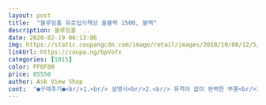 ```yaml
---
layout: post 
title:  "블루밍홈 유로입식책상 올블랙 1500, 블랙" 
description: 블루밍홈  ..
date: 2020-02-19 06:13:06 
img: https://static.coupangcdn.com/image/retail/images/2018/10/08/12/5/b0a2b068-dd9c-4ff0-ad71-5f84720863e0.jpg 
linkUrl: https://coupa.ng/bpVofx 
categories: [1015] 
color: FF6F00 
price: 85550 
author: Ask View Shop 
cont:  "●구매후기●<br/>1.<br/> 설명서<br/>2.<br/> 유격이 없이 완벽한 부품<br/>3.<br/> 책상재질<br/>: 사실 10만원대 책상사면서 유격이 잘 안맞거나 구멍이 아예<br/>: 자세하게 설명되어 있어서 누구나 쉽고 간편하게 조립가능합니다.<br/><br/>꾸준히 잘 쓸수 있을것같습니다<br/>나무판(?) 같은것도 포장박스 제일 위에 같이 왔어요<br/>너무너무 맘에듭니다.<br/> 정말 가격대비 상품이 좋은 것 같아요.<br/><br/>다 꺼내서 조립하려고 보니 여자도 쉽게 할수 있겠더라구요<br/>다 조립하고 올리고 보니 흔들림없는것에 4차만족<br/>다리 흔들림도 심하고 자리가 좁아서 새로운 책상 장만하려고<br/>단점: 상판에 지문이나 자국이 잘 남는다.<br/><br/>딱 가격값 한다.<br/><br/>맘에드는 점 간추려서 적어봅니다.<br/><br/>맞지 않아서 볼트가 들어가지 않은 경우도 종종 있었는데<br/>무게는 좀 무겁지만 그만큼 튼튼하단것이니까요<br/>묵직함이 없고 가볍다.<br/>(불안한 정도는 아니다)<br/>뭐 책상 비싼거 쓸필요 없고 이정도면 나쁘지않은듯 합니다<br/>믿고 주문했는데 실망시키지 않네요<br/>사용 합니다.<br/>)<br/>사진에 깜빡하고 안찍은부분이있는데 바닥위치 안맞으면 받칠수있게<br/>스티로폼에 안전포장 2차만족<br/>알아보던중 블루밍홈 책상을 알게되어서 구매했습니다<br/>완벽하게 딱 맞네요<br/>이미지만 봐도 견고하고 튼튼해보여서 사진만 보고<br/>이번에 컴퓨터 업그레이드 하고 기존 사용하던 책상이<br/>일단 거기서 1차 만족<br/>장점: 저렴하다.<br/> 깔끔하다.<br/> 컴퓨터책상용으로 크기 알맞다.<br/><br/>조립이 쉽다는점 3차만족<br/>중간에 나사가 안들어가서 버벅거렸는데 와이프가 와서 해결해줬네요 ㅋ<br/>책상의 재질이 무광느낌이어서 맨들맨들하니 정말 좋습니다!<br/>칠까짐이 있고 철체 다리나 지지대등이 약간<br/>코로나 여파로 다른 가구는 배송이 늦어 로켓배송 가능하여 구매하였지만 재구매는 안할 듯 하다.<br/><br/>휘어져있다.<br/>(사용상 큰 문제는 없어 교환없이 그냥<br/>1.<br/> 설명서<br/>2.<br/> 유격이 없이 완벽한 부품<br/>3.<br/> 책상재질<br/>: 사실 10만원대 책상사면서 유격이 잘 안맞거나 구멍이 아예<br/>: 자세하게 설명되어 있어서 누구나 쉽고 간편하게 조립가능합니다.<br/><br/>꾸준히 잘 쓸수 있을것같습니다<br/>나무판(?) 같은것도 포장박스 제일 위에 같이 왔어요<br/>너무너무 맘에듭니다.<br/> 정말 가격대비 상품이 좋은 것 같아요.<br/><br/>다 꺼내서 조립하려고 보니 여자도 쉽게 할수 있겠더라구요<br/>다 조립하고 올리고 보니 흔들림없는것에 4차만족<br/>다리 흔들림도 심하고 자리가 좁아서 새로운 책상 장만하려고<br/>단점: 상판에 지문이나 자국이 잘 남는다.<br/><br/>딱 가격값 한다.<br/><br/>맘에드는 점 간추려서 적어봅니다.<br/><br/>맞지 않아서 볼트가 들어가지 않은 경우도 종종 있었는데<br/>무게는 좀 무겁지만 그만큼 튼튼하단것이니까요<br/>묵직함이 없고 가볍다.<br/>(불안한 정도는 아니다)<br/>뭐 책상 비싼거 쓸필요 없고 이정도면 나쁘지않은듯 합니다<br/>믿고 주문했는데 실망시키지 않네요<br/>사용 합니다.<br/>)<br/>사진에 깜빡하고 안찍은부분이있는데 바닥위치 안맞으면 받칠수있게<br/>스티로폼에 안전포장 2차만족<br/>알아보던중 블루밍홈 책상을 알게되어서 구매했습니다<br/>완벽하게 딱 맞네요<br/>이미지만 봐도 견고하고 튼튼해보여서 사진만 보고<br/>이번에 컴퓨터 업그레이드 하고 기존 사용하던 책상이<br/>일단 거기서 1차 만족<br/>장점: 저렴하다.<br/> 깔끔하다.<br/> 컴퓨터책상용으로 크기 알맞다.<br/><br/>조립이 쉽다는점 3차만족<br/>중간에 나사가 안들어가서 버벅거렸는데 와이프가 와서 해결해줬네요 ㅋ<br/>책상의 재질이 무광느낌이어서 맨들맨들하니 정말 좋습니다!<br/>칠까짐이 있고 철체 다리나 지지대등이 약간<br/>코로나 여파로 다른 가구는 배송이 늦어 로켓배송 가능하여 구매하였지만 재구매는 안할 듯 하다.<br/><br/>휘어져있다.<br/>(사용상 큰 문제는 없어 교환없이 그냥<br/>" 
---
```

